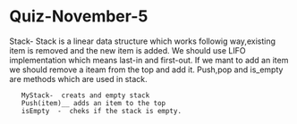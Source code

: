 # Quiz-November-5
Stack- Stack is a linear data structure which works followig way,existing item is removed and the new item is added.
       We should use LIFO implementation which means last-in and first-out. If we mant to add an item we should remove
       a iteam from the top and add it. Push,pop and is_empty are methods which are used in stack.
       
       MyStack-  creats and empty stack 
       Push(item)__ adds an item to the top
       isEmpty  -  cheks if the stack is empty.
       
